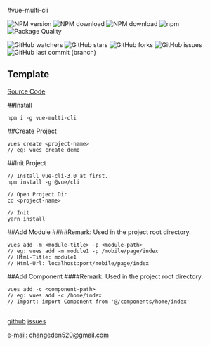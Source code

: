 #vue-multi-cli

![NPM version](https://img.shields.io/npm/v/vue-multi-cli.svg)
![NPM download](https://img.shields.io/npm/dm/vue-multi-cli.svg)
![NPM download](https://img.shields.io/npm/dw/vue-multi-cli.svg)
![npm](https://img.shields.io/npm/l/vue-multi-cli.svg)
![Package Quality](http://npm.packagequality.com/shield/vue-multi-cli.svg)


![GitHub watchers](https://img.shields.io/github/watchers/ChangedenCZD/vue-multi-cli.svg)
![GitHub stars](https://img.shields.io/github/stars/ChangedenCZD/vue-multi-cli.svg)
![GitHub forks](https://img.shields.io/github/forks/ChangedenCZD/vue-multi-cli.svg)
![GitHub issues](https://img.shields.io/github/issues/ChangedenCZD/vue-multi-cli.svg)
![GitHub last commit (branch)](https://img.shields.io/github/last-commit/ChangedenCZD/vue-multi-cli.svg)

## Template
[Source Code](https://github.com/ChangedenCZD/vue-multi)

##Install
```commandline
npm i -g vue-multi-cli
```

##Create Project
```text
vues create <project-name>
// eg: vues create demo
```

##Init Project
```text
// Install vue-cli-3.0 at first.
npm install -g @vue/cli

// Open Project Dir
cd <project-name>

// Init
yarn install 
```

##Add Module
####Remark: Used in the project root directory.
```text
vues add -m <module-title> -p <module-path>
// eg: vues add -m module1 -p /mobile/page/index
// Html-Title: module1
// Html-Url: localhost:port/mobile/page/index
```

##Add Component
####Remark: Used in the project root directory.
```text
vues add -c <component-path>
// eg: vues add -c /home/index
// Import: import Component from '@/components/home/index'
```

##
[github](https://github.com/ChangedenCZD/vue-multi-cli)
[issues](https://github.com/ChangedenCZD/vue-multi-cli/issues)

[e-mail: changeden520@gmail.com]()
